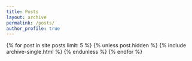 ```yaml
---
title: Posts
layout: archive
permalink: /posts/
author_profile: true
---
```


{% for post in site.posts limit: 5 %}
   {% unless post.hidden %}
      {% include archive-single.html %}
   {% endunless %}
{% endfor %}